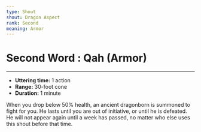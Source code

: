 ```yaml
---
type: Shout
shout: Dragon Aspect
rank: Second
meaning: Armor
---
```

# Second Word : Qah (Armor)
---
- **Uttering time:** 1 action
- **Range:** 30-foot cone
- **Duration:** 1 minute

When you drop below 50% health, an ancient dragonborn is summoned to fight for you. He lasts until you are out of initiative, or until he is defeated. He will not appear again until a week has passed, no matter who else uses this shout before that time.